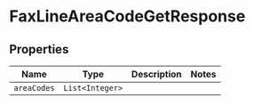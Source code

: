 

# FaxLineAreaCodeGetResponse



## Properties

Name | Type | Description | Notes
------------ | ------------- | ------------- | -------------
| `areaCodes` | ```List<Integer>``` |    |  |



